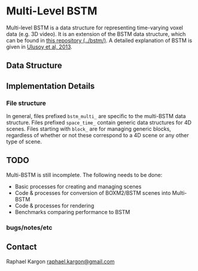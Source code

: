 # Multi-Level BSTM

Multi-level BSTM is a data structure for representing time-varying
voxel data (e.g. 3D video). It is an extension of the BSTM data
structure, which can be found in [this repository (../bstm/)](../bstm/). A
detailed explanation of BSTM is given in [Ulusoy et al, 2013](http://www.cv-foundation.org/openaccess/content_iccv_2013/papers/Ulusoy_Dynamic_Probabilistic_Volumetric_2013_ICCV_paper.pdf).

## Data Structure

## Implementation Details

### File structure

In general, files prefixed `bstm_multi_` are specific to the
multi-BSTM data structure. Files prefixed `space_time_` contain
generic data structures for 4D scenes. Files starting with `block_`
are for managing generic blocks, regardless of whether or not these
correspond to a 4D scene or any other type of scene.

## TODO

Multi-BSTM is still incomplete. The following needs to be done:
- Basic processes for creating and managing scenes
- Code & processes for conversion of BOXM2/BSTM scenes into Multi-BSTM
- Code & processes for rendering
- Benchmarks comparing performance to BSTM

### bugs/notes/etc


## Contact

Raphael Kargon <raphael.kargon@gmail.com>
